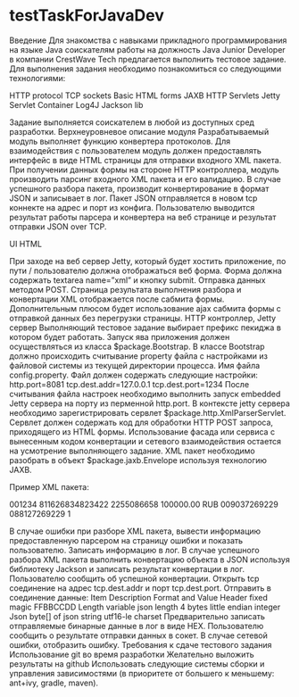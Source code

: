 # testTaskForJavaDev
Введение
Для знакомства с навыками прикладного программирования на языке Java соискателям работы на должность Java Junior
Developer в компании CrestWave Tech предлагается выполнить тестовое задание. Для выполнения задания необходимо
познакомиться со следующими технологиями:

HTTP protocol
TCP sockets
Basic HTML forms
JAXB
HTTP Servlets
Jetty Servlet Container
Log4J
Jackson lib

Задание выполняется соискателем в любой из доступных сред разработки.
Верхнеуровневое описание модуля
Разрабатываемый модуль выполняет функцию конвертера протоколов. Для взаимодействия с пользователем модуль должен
предоставлять интерфейс в виде HTML страницы для отправки входного XML пакета. При получении данных формы на
стороне HTTP контроллера, модуль производить парсинг входного XML пакета и его валидацию. В случае успешного разбора
пакета, производит конвертирование в формат JSON и записывает в лог. Пакет JSON отправляется в новом tcp коннекте на
адрес и порт из конфига. Пользователю выводится результат работы парсера и конвертера на веб странице и результат
отправки JSON over TCP.

UI HTML

При заходе на веб сервер Jetty, который будет хостить приложение, по пути / пользователю должна отображаться веб
форма. Форма должна содержать textarea name=”xml” и кнопку submit. Отправка данных методом POST.
Страница результата выполнения разбора и конвертации XML отображается после сабмита формы.
Дополнительным плюсом будет использование ajax сабмита формы с отправкой данных без перегрузки страницы.
HTTP контроллер, Jetty сервер
Выполняющий тестовое задание выбирает префикс пекиджа в котором будет работать. Запуск ява приложения должен
осуществляться из класса $package.Bootstrap. В классе Bootstrap должно происходить считывание property файла с
настройками из файловой системы из текущей директории процесса. Имя файла config.property. Файл должен содержать
следующие настройки:
http.port=8081
tcp.dest.addr=127.0.0.1
tcp.dest.port=1234
После считывания файла настроек необходимо выполнить запуск embedded Jetty cервера на порту из перменной http.port. В
контексте jetty сервера необходимо зарегистрировать сервлет $package.http.XmlParserServlet.
Сервлет должен содержать код для обработки HTTP POST запроса, приходящего из HTML формы.
Использование фасада или сервиса с вынесенным кодом конвертации и сетевого взаимодействия остается на усмотрение
выполняющего задание.
XML пакет необходимо разобрать в объект $package.jaxb.Envelope используя технологию JAXB.

Пример XML пакета:
<Envelope xmlns:urn="wsapi:Payment" xmlns:uts="wsapi:Utils">
<Body>
<urn:sendPayment>
<token>001234</token>
<cardNumber>811626834823422</cardNumber>
<requestId>2255086658</requestId>
<amount>100000.00</amount>
<currency>RUB</currency>
<uts:account type="source">009037269229</uts:account>
<uts:account type="destination">088127269229</uts:account>
<page>1</page>
<field id="0" value="0800" />
<field id="11" value="000001" />
<field id="70" value="301" />
</urn:sendPayment>
</Body>
</Envelope>

В случае ошибки при разборе XML пакета, вывести информацию предоставленную парсером на страницу ошибки и показать
пользователю. Записать информацию в лог.
В случае успешного разбора XML пакета выполнить конвертацию объекта в JSON используя библиотеку Jackson и записать
результат конвертации в лог. Пользователю сообщить об успешной конвертации.
Открыть tcp соединение на адрес tcp.dest.addr и порт tcp.dest.port. Отправить в соединение данные:
Item Description Format and Value
Header fixed magic FFBBCCDD
Length variable json length 4 bytes little endian integer
Json byte[] of json string utf16-le charset
Предварительно записать отправляемые бинарные данные в лог в виде HEX.
Пользователю сообщить о результате отправки данных в сокет. В случае сетевой ошибки, отобразить ошибку.
Требования к сдаче тестового задания
Использование git во время разработки
Желательно выложить результаты на github
Использовать следующие системы сборки и управления зависимостями (в приоритете от большего к меньшему: ant+ivy,
gradle, maven).
